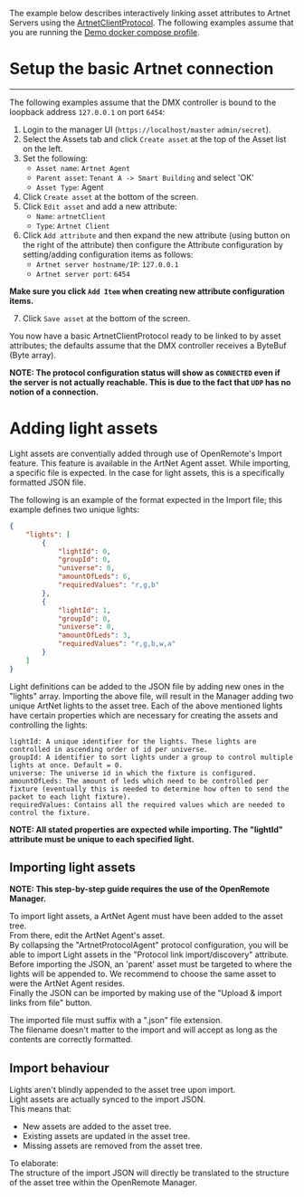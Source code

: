 The example below describes interactively linking asset attributes to Artnet Servers using the [ArtnetClientProtocol](https://github.com/openremote/openremote/blob/master/agent/src/main/java/org/openremote/agent/protocol/dmx/artnet/ArtnetClientProtocol.java). The following examples assume that you are running the [Demo docker compose profile](https://github.com/openremote/openremote/wiki/Developer-Guide:-Docker-compose-profiles#demo-docker-composeyml).

# Setup the basic Artnet connection
***
The following examples assume that the DMX controller is bound to the loopback address `127.0.0.1` on port `6454`:
1. Login to the manager UI (`https://localhost/master` `admin/secret`).
2. Select the Assets tab and click `Create asset` at the top of the Asset list on the left.
3. Set the following:
    * `Asset name`: `Artnet Agent`
    * `Parent asset`: `Tenant A -> Smart Building` and select 'OK'
    * `Asset Type`: Agent
4. Click `Create asset` at the bottom of the screen.
5. Click `Edit asset` and add a new attribute:
    * `Name`: `artnetClient`
    * `Type`: `Artnet Client`
6. Click `Add attribute` and then expand the new attribute (using button on the right of the attribute) then configure the Attribute configuration by setting/adding configuration items as follows:
    * `Artnet server hostname/IP`: `127.0.0.1`
    * `Artnet server port`: `6454`

**Make sure you click `Add Item` when creating new attribute configuration items.**

7. Click `Save asset` at the bottom of the screen.

You now have a basic ArtnetClientProtocol ready to be linked to by asset attributes; the defaults assume that the DMX controller receives a ByteBuf (Byte array). 

**NOTE: The protocol configuration status will show as `CONNECTED` even if the server is not actually reachable. This is due to the fact that `UDP` has no notion of a connection.**

# Adding light assets
Light assets are conventially added through use of OpenRemote's Import feature.
This feature is available in the ArtNet Agent asset.
While importing, a specific file is expected.
In the case for light assets, this is a specifically formatted JSON file.

The following is an example of the format expected in the Import file;
this example defines two unique lights:
```json
{
	"lights": [
		{
			"lightId": 0,
			"groupId": 0,
			"universe": 0,
			"amountOfLeds": 6,
			"requiredValues": "r,g,b"
		},
		{
			"lightId": 1,
			"groupId": 0,
			"universe": 0,
			"amountOfLeds": 3,
			"requiredValues": "r,g,b,w,a"
		}
	]
}
```

Light definitions can be added to the JSON file by adding new ones in the "lights" array.
Importing the above file, will result in the Manager adding two unique ArtNet lights to the asset tree. Each of the above mentioned lights have certain properties which are necessary for creating the assets and controlling the lights:

    lightId: A unique identifier for the lights. These lights are controlled in ascending order of id per universe.
    groupId: A identifier to sort lights under a group to control multiple lights at once. Default = 0.
    universe: The universe id in which the fixture is configured.
    amountOfLeds: The amount of leds which need to be controlled per fixture (eventually this is needed to determine how often to send the packet to each light fixture). 
    requiredValues: Contains all the required values which are needed to control the fixture.

**NOTE: All stated properties are expected while importing. The "lightId" attribute must be unique to each specified light.**

## Importing light assets
**NOTE: This step-by-step guide requires the use of the OpenRemote Manager.**

To import light assets, a ArtNet Agent must have been added to the asset tree.  
From there, edit the ArtNet Agent's asset.  
By collapsing the "ArtnetProtocolAgent" protocol configuration, you will be able to import Light assets in the "Protocol link import/discovery" attribute.  
Before importing the JSON, an 'parent' asset must be targeted to where the lights will be appended to. We recommend to choose the same asset to were the ArtNet Agent resides.  
Finally the JSON can be imported by making use of the "Upload & import links from file" button.
 

The imported file must suffix with a ".json" file extension.  
The filename doesn't matter to the import and will accept as long as the contents are correctly formatted.

## Import behaviour
Lights aren't blindly appended to the asset tree upon import.  
Light assets are actually synced to the import JSON.  
This means that:
* New assets are added to the asset tree.
* Existing assets are updated in the asset tree.
* Missing assets are removed from the asset tree.

To elaborate:  
The structure of the import JSON will directly be translated to the structure of the asset tree within the OpenRemote Manager.
